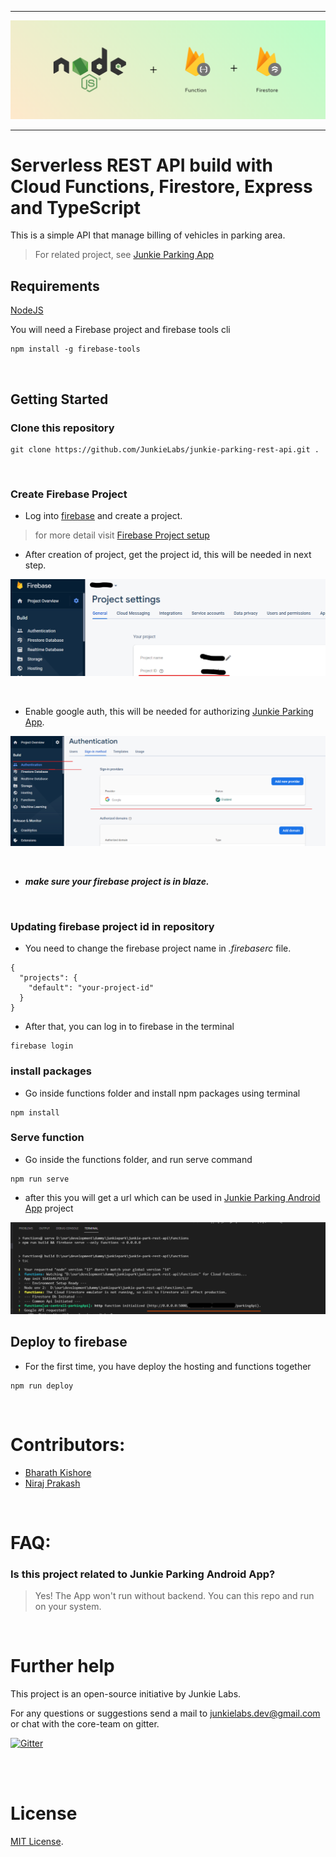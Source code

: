 
---

![](public/banner.png)


---

# Serverless REST API build with Cloud Functions, Firestore, Express and TypeScript

This is a simple API that manage billing of vehicles in parking area. 

> For related project, see [Junkie Parking App](https://github.com/JunkieLabs/junkie-parking-android-app) 


## Requirements

[NodeJS](https://nodejs.org/en/)

You will need a Firebase project and firebase tools cli

```
npm install -g firebase-tools
```

<br>

## Getting Started


### Clone this repository

```
git clone https://github.com/JunkieLabs/junkie-parking-rest-api.git .
```
<br>

### Create Firebase Project

- Log into [firebase](http://console.firebase.google.com/) and create a project.

> for more detail visit [Firebase Project setup](https://firebase.google.com/docs/android/setup)


- After creation of project, get the project id, this will be needed in next step.

![](public/project_id.png)

<br>

- Enable google auth, this will be needed for authorizing [Junkie Parking App](https://github.com/JunkieLabs/junkie-parking-android-app).

![](public/auth-enable.png)


<br>

- ***make sure your firebase project is in blaze.***

<br>

### Updating firebase project id in repository

- You need to change the firebase project name in *.firebaserc* file.

```
{
  "projects": {
    "default": "your-project-id"
  }
}
```

- After that, you can log in to firebase in the terminal 

```
firebase login
```

### install packages


- Go inside functions folder and install npm packages using terminal
```
npm install 
```




### Serve function

- Go inside the functions folder, and run serve command 

```
npm run serve
```

-  after this you will get a url which can be used in [Junkie Parking Android App](https://github.com/JunkieLabs/junkie-parking-android-app) project




![](public/served.png)


## Deploy to firebase

- For the first time, you have deploy the hosting and functions together

```
npm run deploy
```


<br>

# Contributors:

- [Bharath Kishore](https://github.com/bhrthkshr)
- [Niraj Prakash](https://github.com/nirajprakash)

<br>

# FAQ:

### Is this project related to Junkie Parking Android App?



>  Yes! The App won't run without backend. You can this repo and run on your system.


<br>

# Further help

This project is an open-source initiative by Junkie Labs.

For any questions or suggestions send a mail to junkielabs.dev@gmail.com or chat with the core-team on gitter.

[![Gitter](https://badges.gitter.im/JunkieLabs/junkie-parking.svg)](https://gitter.im/JunkieLabs/junkie-parking?utm_source=badge&utm_medium=badge&utm_campaign=pr-badge)

<br>
<br>

# License

[MIT License](/LICENSE).
